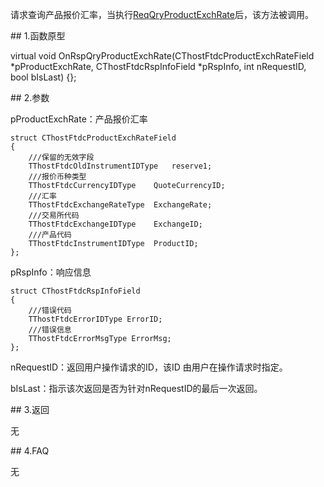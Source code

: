 <p>请求查询产品报价汇率，当执行<a href="../../CTHOSTFTDCTRADERSPI/REQQRYPRODUCTEXCHRATE/">ReqQryProductExchRate</a>后，该方法被调用。</p>
<span class="anchor" id="e6fb76fc-7de3-420b-8c66-aced3f42dc72"></span>
## 1.函数原型
<p>virtual void OnRspQryProductExchRate(CThostFtdcProductExchRateField *pProductExchRate, CThostFtdcRspInfoField *pRspInfo, int nRequestID, bool bIsLast) {};</p>
<span class="anchor" id="03724bdb-b472-4334-a652-0938c49a6772"></span>
## 2.参数
<p>pProductExchRate：产品报价汇率</p>
<pre><code>struct CThostFtdcProductExchRateField
{
    ///保留的无效字段
    TThostFtdcOldInstrumentIDType   reserve1;
    ///报价币种类型
    TThostFtdcCurrencyIDType    QuoteCurrencyID;
    ///汇率
    TThostFtdcExchangeRateType  ExchangeRate;
    ///交易所代码
    TThostFtdcExchangeIDType    ExchangeID;
    ///产品代码
    TThostFtdcInstrumentIDType  ProductID;
};
</code></pre>
<p>pRspInfo：响应信息</p>
<pre><code>struct CThostFtdcRspInfoField
{
    ///错误代码
    TThostFtdcErrorIDType ErrorID;
    ///错误信息
    TThostFtdcErrorMsgType ErrorMsg;
};
</code></pre>
<p>nRequestID：返回用户操作请求的ID，该ID 由用户在操作请求时指定。</p>
<p>bIsLast：指示该次返回是否为针对nRequestID的最后一次返回。</p>
<span class="anchor" id="fd65c483-2747-4d45-9d86-413b687df196"></span>
## 3.返回
<p>无</p>
<span class="anchor" id="b43063f2-57e9-4e31-ba01-20d689f5c441"></span>
## 4.FAQ
<p>无</p>
